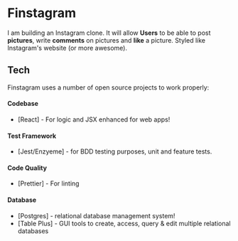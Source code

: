Finstagram
===================

I am building an Instagram clone. It will allow **Users** to be able to post **pictures**, write **comments** on pictures and **like** a picture. Styled like Instagram's website (or more awesome).

## Tech

Finstagram uses a number of open source projects to work properly:

#### Codebase
* [React] - For logic and JSX enhanced for web apps!
#### Test Framework
* [Jest/Enzyeme] -  for BDD testing purposes, unit and feature tests.
#### Code Quality
* [Prettier] - For linting
#### Database
* [Postgres] - relational database management system!
* [Table Plus] - GUI tools to create, access, query & edit multiple relational databases
